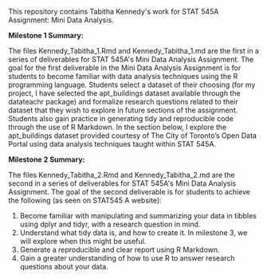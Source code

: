 This repository contains Tabitha Kennedy's work for STAT 545A Assignment: Mini Data Analysis. 

**Milestone 1 Summary:**

The files Kennedy_Tabitha_1.Rmd and Kennedy_Tabitha_1.md are the first in a series of deliverables for STAT 545A's Mini Data Analysis Assignment. The goal for the first deliverable in the Mini Data Analysis Assignment is for students to become familiar with data analysis techniques using the R programming language. Students select a dataset of their choosing (for my project, I have selected the apt_buildings dataset available through the datateachr package) and formalize research questions related to their dataset that they wish to explore in future sections of the assignment. Students also gain practice in generating tidy and reproducible code through the use of R Markdown. In the section below, I explore the apt_buildings dataset provided courtesy of The City of Toronto’s Open Data Portal using data analysis techniques taught within STAT 545A. 

**Milestone 2 Summary:**

The files Kennedy_Tabitha_2.Rmd and Kennedy_Tabitha_2.md are the second in a series of deliverables for STAT 545A's Mini Data Analysis Assignment. The goal of the second deliverable is for students to achieve the following (as seen on STAT545 A website):
1. Become familiar with manipulating and summarizing your data in tibbles using dplyr and tidyr, with a research question in mind.
2. Understand what tidy data is, and how to create it. In milestone 3, we will explore when this might be useful.
3. Generate a reproducible and clear report using R Markdown.
4. Gain a greater understanding of how to use R to answer research questions about your data.
